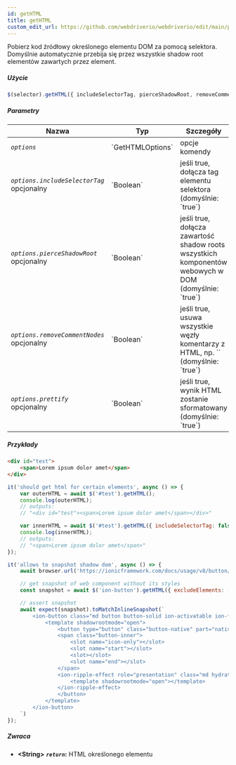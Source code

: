 ```yaml
---
id: getHTML
title: getHTML
custom_edit_url: https://github.com/webdriverio/webdriverio/edit/main/packages/webdriverio/src/commands/element/getHTML.ts
---
```


Pobierz kod źródłowy określonego elementu DOM za pomocą selektora. Domyślnie automatycznie 
przebija się przez wszystkie shadow root elementów zawartych przez element.

##### Użycie

```js
$(selector).getHTML({ includeSelectorTag, pierceShadowRoot, removeCommentNodes, prettify })
```

##### Parametry

<table>
  <thead>
    <tr>
      <th>Nazwa</th><th>Typ</th><th>Szczegóły</th>
    </tr>
  </thead>
  <tbody>
    <tr>
      <td><code><var>options</var></code></td>
      <td>`GetHTMLOptions`</td>
      <td>opcje komendy</td>
    </tr>
    <tr>
      <td><code><var>options.includeSelectorTag</var></code><br /><span className="label labelWarning">opcjonalny</span></td>
      <td>`Boolean`</td>
      <td>jeśli true, dołącza tag elementu selektora (domyślnie: `true`)</td>
    </tr>
    <tr>
      <td><code><var>options.pierceShadowRoot</var></code><br /><span className="label labelWarning">opcjonalny</span></td>
      <td>`Boolean`</td>
      <td>jeśli true, dołącza zawartość shadow roots wszystkich komponentów webowych w DOM (domyślnie: `true`)</td>
    </tr>
    <tr>
      <td><code><var>options.removeCommentNodes</var></code><br /><span className="label labelWarning">opcjonalny</span></td>
      <td>`Boolean`</td>
      <td>jeśli true, usuwa wszystkie węzły komentarzy z HTML, np. `<!--?lit$206212805$--><!--?lit$206212805$-->` (domyślnie: `true`)</td>
    </tr>
    <tr>
      <td><code><var>options.prettify</var></code><br /><span className="label labelWarning">opcjonalny</span></td>
      <td>`Boolean`</td>
      <td>jeśli true, wynik HTML zostanie sformatowany (domyślnie: `true`)</td>
    </tr>
  </tbody>
</table>

##### Przykłady

```html title="index.html"
<div id="test">
    <span>Lorem ipsum dolor amet</span>
</div>
```

```js title="getHTML.js"
it('should get html for certain elements', async () => {
    var outerHTML = await $('#test').getHTML();
    console.log(outerHTML);
    // outputs:
    // "<div id="test"><span>Lorem ipsum dolor amet</span></div>"

    var innerHTML = await $('#test').getHTML({ includeSelectorTag: false });
    console.log(innerHTML);
    // outputs:
    // "<span>Lorem ipsum dolor amet</span>"
});
```

```js title="getHTMLShadow.js"
it('allows to snapshot shadow dom', async () => {
    await browser.url('https://ionicframework.com/docs/usage/v8/button/basic/demo.html?ionic:mode=md')

    // get snapshot of web component without its styles
    const snapshot = await $('ion-button').getHTML({ excludeElements: ['style'] })

    // assert snapshot
    await expect(snapshot).toMatchInlineSnapshot(`
        <ion-button class="md button button-solid ion-activatable ion-focusable hydrated">Default
            <template shadowrootmode="open">
                <button type="button" class="button-native" part="native">
                <span class="button-inner">
                    <slot name="icon-only"></slot>
                    <slot name="start"></slot>
                    <slot></slot>
                    <slot name="end"></slot>
                </span>
                <ion-ripple-effect role="presentation" class="md hydrated">
                    <template shadowrootmode="open"></template>
                </ion-ripple-effect>
                </button>
            </template>
        </ion-button>
    `)
});
```

##### Zwraca

- **&lt;String&gt;**
            **<code><var>return</var></code>:**   HTML określonego elementu